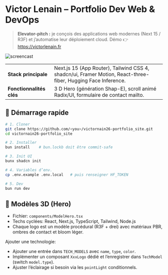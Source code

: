 # Victor Lenain – Portfolio Dev Web & DevOps

> **Elevator-pitch :** je conçois des applications web modernes (Next 15 / R3F)
> et j’automatise leur déploiement cloud. Démo 👉 <https://victorlenain.fr>

![screencast](docs/assets/screen.gif)

|                          |                                                                                                               |
| ------------------------ | ------------------------------------------------------------------------------------------------------------- |
| **Stack principale**     | Next.js 15 (App Router), Tailwind CSS 4, shadcn/ui, Framer Motion, React-three-fiber, Hugging Face Inference. |
| **Fonctionnalités clés** | 3 D Hero (génération Shap-E), scroll animé Radix/UI, formulaire de contact mailto.                            |

## 🚀 Démarrage rapide

```bash
# 1. Cloner
git clone https://github.com/<you>/victornain26-portfolio_site.git
cd victornain26-portfolio_site

# 2. Installer
bun install    # bun.lockb doit être commit-safe

# 3. Init UI
bunx shadcn init

# 4. Variables d’env.
cp .env.example .env.local   # puis renseigner HF_TOKEN

# 5. Dev
bun run dev
```

## 🎨 Modèles 3D (Hero)

- Fichier: `components/ModelHero.tsx`
- Techs cyclées: React, Next.js, TypeScript, Tailwind, Node.js
- Chaque logo est un modèle procédural (R3F + drei) avec matériaux PBR, ombres de contact et bloom léger.

Ajouter une technologie:
- Ajouter une entrée dans `TECH_MODELS` avec `name`, `type`, `color`.
- Implémenter un composant `XxxLogo` dédié et l’enregistrer dans `TechModel` (switch `model.type`).
- Ajuster l’éclairage si besoin via les `pointLight` conditionnels.
